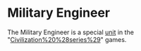 # Military Engineer

The Military Engineer is a special [unit](unit) in the "[Civilization%20%28series%29](Civilization)" games.